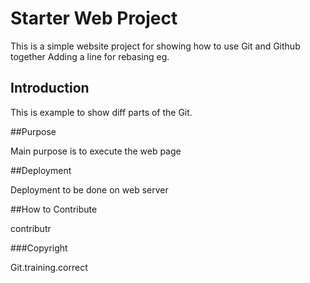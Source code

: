 # Starter Web Project

This is a simple website project for showing how to use Git and Github together
Adding a line for rebasing eg.

## Introduction

This is example to show diff parts of the Git.

##Purpose

Main purpose is to execute the web page

##Deployment

Deployment to be done on web server

##How to Contribute

contributr

###Copyright

Git.training.correct